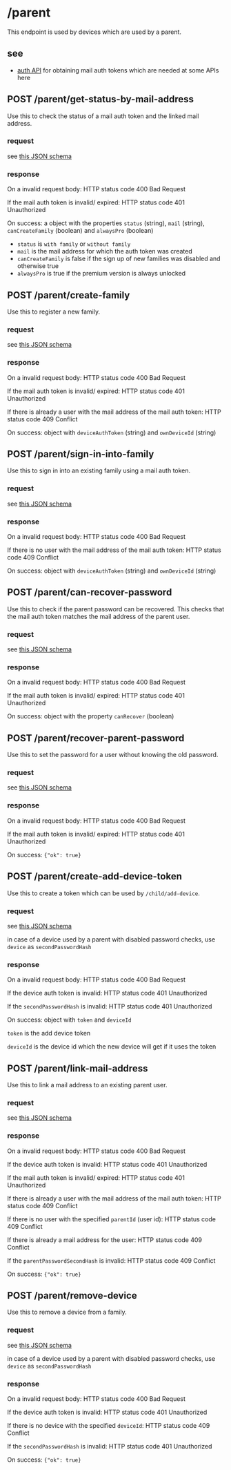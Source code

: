# /parent

This endpoint is used by devices which are used by a parent.

## see

- [auth API](./auth.md) for obtaining mail auth tokens which are needed at some APIs here

## POST /parent/get-status-by-mail-address

Use this to check the status of a mail auth token and the linked mail address.

### request

see [this JSON schema](../schema/mailauthtokenrequestbody.md)

### response

On a invalid request body: HTTP status code 400 Bad Request

If the mail auth token is invalid/ expired: HTTP status code 401 Unauthorized

On success: a object with the properties ``status`` (string), ``mail`` (string),
``canCreateFamily`` (boolean) and ``alwaysPro`` (boolean)

- ``status`` is ``with family`` or ``without family``
- ``mail`` is the mail address for which the auth token was created
- ``canCreateFamily`` is false if the sign up of new families was disabled and otherwise true
- ``alwaysPro`` is true if the premium version is always unlocked

## POST /parent/create-family

Use this to register a new family.

### request

see [this JSON schema](../schema/createfamilybymailtokenrequest.md)

### response

On a invalid request body: HTTP status code 400 Bad Request

If the mail auth token is invalid/ expired: HTTP status code 401 Unauthorized

If there is already a user with the mail address of the mail auth token: HTTP status code 409 Conflict

On success: object with ``deviceAuthToken`` (string) and ``ownDeviceId`` (string)

## POST /parent/sign-in-into-family

Use this to sign in into an existing family using a mail auth token.

### request

see [this JSON schema](../schema/signintofamilyrequest.md)

### response

On a invalid request body: HTTP status code 400 Bad Request

If there is no user with the mail address of the mail auth token: HTTP status code 409 Conflict

On success: object with ``deviceAuthToken`` (string) and ``ownDeviceId`` (string)

## POST /parent/can-recover-password

Use this to check if the parent password can be recovered. This checks that the
mail auth token matches the mail address of the parent user.

### request

see [this JSON schema](/schema/canrecoverpasswordrequest.md)

### response

On a invalid request body: HTTP status code 400 Bad Request

If the mail auth token is invalid/ expired: HTTP status code 401 Unauthorized

On success: object with the property ``canRecover`` (boolean)

## POST /parent/recover-parent-password

Use this to set the password for a user without knowing the old password.

### request

see [this JSON schema](../schema/recoverparentpasswordrequest.md)

### response

On a invalid request body: HTTP status code 400 Bad Request

If the mail auth token is invalid/ expired: HTTP status code 401 Unauthorized

On success: ``{"ok": true}``

## POST /parent/create-add-device-token

Use this to create a token which can be used by ``/child/add-device``.

### request

see [this JSON schema](../schema/createregisterdevicetokenrequest.md)

in case of a device used by a parent with disabled password checks, use ``device`` as ``secondPasswordHash``

### response

On a invalid request body: HTTP status code 400 Bad Request

If the device auth token is invalid: HTTP status code 401 Unauthorized

If the ``secondPasswordHash`` is invalid: HTTP status code 401 Unauthorized

On success: object with ``token`` and ``deviceId``

``token`` is the add device token

``deviceId`` is the device id which the new device will get if it uses the token

## POST /parent/link-mail-address

Use this to link a mail address to an existing parent user.

### request

see [this JSON schema](../schema/linkparentmailaddressrequest.md)

### response

On a invalid request body: HTTP status code 400 Bad Request

If the device auth token is invalid: HTTP status code 401 Unauthorized

If the mail auth token is invalid/ expired: HTTP status code 401 Unauthorized

If there is already a user with the mail address of the mail auth token: HTTP status code 409 Conflict

If there is no user with the specified ``parentId`` (user id): HTTP status code 409 Conflict

If there is already a mail address for the user: HTTP status code 409 Conflict

If the ``parentPasswordSecondHash`` is invalid: HTTP status code 409 Conflict

On success: ``{"ok": true}``

## POST /parent/remove-device

Use this to remove a device from a family.

### request

see [this JSON schema](../schema/removedevicerequest.md)

in case of a device used by a parent with disabled password checks, use ``device`` as ``secondPasswordHash``

### response

On a invalid request body: HTTP status code 400 Bad Request

If the device auth token is invalid: HTTP status code 401 Unauthorized

If there is no device with the specified ``deviceId``: HTTP status code 409 Conflict

If the ``secondPasswordHash`` is invalid: HTTP status code 401 Unauthorized

On success: ``{"ok": true}``
